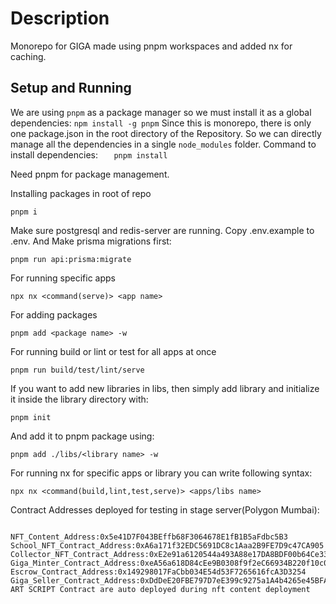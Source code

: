 # Description 

Monorepo for GIGA made using pnpm workspaces and added nx for caching.

## Setup and Running

We are using `pnpm` as a package manager so we must install it as a global dependencies:
`npm install -g pnpm`
Since this is monorepo, there is only one package.json in the root directory of the Repository. So we can directly manage all the dependencies in a single `node_modules` folder.
Command to install dependencies:
`    pnpm install
   `

Need pnpm for package management.

Installing packages in root of repo

```
pnpm i
```

Make sure postgresql and redis-server are running.
Copy .env.example to .env. And Make prisma migrations first:

```
pnpm run api:prisma:migrate
```

For running specific apps

```
npx nx <command(serve)> <app name>
```

For adding packages

```
pnpm add <package name> -w
```

For running build or lint or test for all apps at once

```
pnpm run build/test/lint/serve
```

If you want to add new libraries in libs, then simply add library and initialize it inside the library directory with:

```
pnpm init
```

And add it to pnpm package using:

```
pnpm add ./libs/<library name> -w
```

For running nx for specific apps or library you can write following syntax:

```
npx nx <command(build,lint,test,serve)> <apps/libs name>
```

Contract Addresses deployed for testing in stage server(Polygon Mumbai):

```

NFT_Content_Address:0x5e41D7F043BEffb68F3064678E1fB1B5aFdbc5B3
School_NFT_Contract_Address:0xA6a171f32EDC5691DC8c1Aaa2B9FE7D9c47CA905
Collector_NFT_Contract_Address:0xE2e91a6120544a493A88e17DA8BDF00b64Ce332C
Giga_Minter_Contract_Address:0xeA56a618D84cEe9B0308f9f2eC66934B220f10c0
Escrow_Contract_Address:0x149298017FaCbb034E54d53F7265616fcA3D3254
Giga_Seller_Contract_Address:0xDdDeE20FBE797D7eE399c9275a1A4b4265e45BFA
ART SCRIPT Contract are auto deployed during nft content deployment
```
